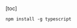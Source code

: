 









[toc]


```node
npm install -g typescript
```












































